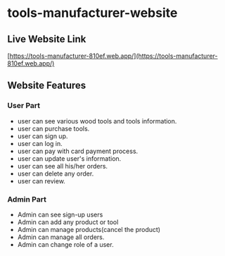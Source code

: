 # tools-manufacturer-website

## Live Website Link
 [https://tools-manufacturer-810ef.web.app/](https://tools-manufacturer-810ef.web.app/)

 ## Website Features

 ### User Part
 * user can see various wood tools and tools information.
 * user can purchase tools.
 * user can sign up.
 * user can log in.
 * user can pay with card payment process.
 * user can update user's information.
 * user can see all his/her orders.
 * user can delete any order.
 * user can review.

 ### Admin Part
 * Admin can see sign-up users
 * Admin can add any product or tool
 * Admin can manage products(cancel the product)
 * Admin can manage all orders.
 * Admin can change role of a user.

 


